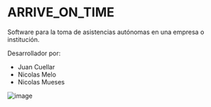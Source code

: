 # ARRIVE_ON_TIME

Software para la toma de asistencias autónomas en una empresa o institución.

Desarrollador por:
- Juan Cuellar
- Nicolas Melo
- Nicolas Mueses

![image](https://github.com/user-attachments/assets/56e843b4-cbc9-459e-872b-971b9f6976c9)
